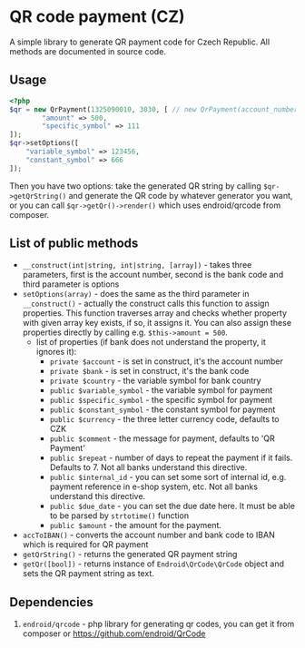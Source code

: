# QR code payment (CZ)

A simple library to generate QR payment code for Czech Republic.
All methods are documented in source code.

## Usage

```php
<?php
$qr = new QrPayment(1325090010, 3030, [ // new QrPayment(account_number, bank_code, options)
        "amount" => 500,
        "specific_symbol" => 111
]);
$qr->setOptions([
	"variable_symbol" => 123456,
	"constant_symbol" => 666
]);
```

Then you have two options: take the generated QR string by calling `$qr->getQrString()` and generate the QR code by whatever generator you want, or you can call `$qr->getQr()->render()` which uses endroid/qrcode from composer.

## List of public methods

- `__construct(int|string, int|string, [array])` - takes three parameters, first is the account number, second is the bank code and third parameter is options
- `setOptions(array)` - does the same as the third parameter in `__construct()` - actually the construct calls this function to assign properties. This function traverses array and checks whether property with given array key exists, if so, it assigns it. You can also assign these properties directly by calling e.g. `$this->amount = 500`.
    - list of properties (if bank does not understand the property, it ignores it):
        - `private $account` - is set in construct, it's the account number
        - `private $bank` - is set in construct, it's the bank code
        - `private $country` - the variable symbol for bank country
        - `public $variable_symbol` - the variable symbol for payment
        - `public $specific_symbol` - the specific symbol for payment
        - `public $constant_symbol` - the constant symbol for payment
        - `public $currency` - the three letter currency code, defaults to CZK
        - `public $comment` - the message for payment, defaults to 'QR Payment'
        - `public $repeat` - number of days to repeat the payment if it fails. Defaults to 7. Not all banks understand this directive.
        - `public $internal_id` - you can set some sort of internal id, e.g. payment reference in e-shop system, etc. Not all banks understand this directive.
        - `public $due_date` - you can set the due date here. It must be able to be parsed by `strtotime()` function
        - `public $amount` - the amount for the payment.
- `accToIBAN()` - converts the account number and bank code to IBAN which is required for QR payment
- `getQrString()` - returns the generated QR payment string
- `getQr([bool])` - returns instance of `Endroid\QrCode\QrCode` object and sets the QR payment string as text.

## Dependencies
1. `endroid/qrcode` - php library for generating qr codes, you can get it from composer or https://github.com/endroid/QrCode
